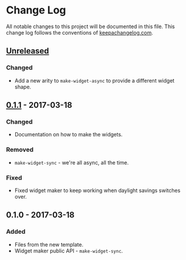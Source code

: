 # Change Log
All notable changes to this project will be documented in this file. This change log follows the conventions of [keepachangelog.com](http://keepachangelog.com/).

## [Unreleased]
### Changed
- Add a new arity to `make-widget-async` to provide a different widget shape.

## [0.1.1] - 2017-03-18
### Changed
- Documentation on how to make the widgets.

### Removed
- `make-widget-sync` - we're all async, all the time.

### Fixed
- Fixed widget maker to keep working when daylight savings switches over.

## 0.1.0 - 2017-03-18
### Added
- Files from the new template.
- Widget maker public API - `make-widget-sync`.

[Unreleased]: https://github.com/your-name/livewire/compare/0.1.1...HEAD
[0.1.1]: https://github.com/your-name/livewire/compare/0.1.0...0.1.1
